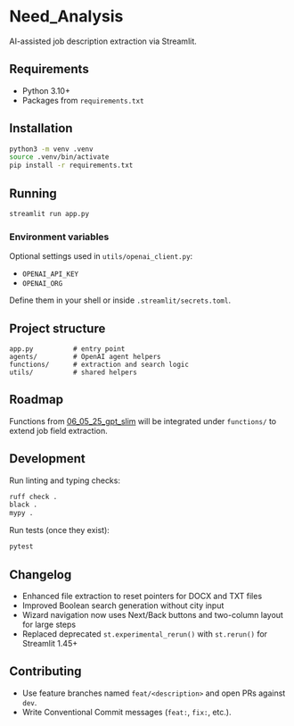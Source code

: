 # Need_Analysis

AI-assisted job description extraction via Streamlit.

## Requirements

- Python 3.10+
- Packages from `requirements.txt`

## Installation

```bash
python3 -m venv .venv
source .venv/bin/activate
pip install -r requirements.txt
```

## Running

```bash
streamlit run app.py
```

### Environment variables

Optional settings used in `utils/openai_client.py`:

- `OPENAI_API_KEY`
- `OPENAI_ORG`

Define them in your shell or inside `.streamlit/secrets.toml`.

## Project structure

```
app.py          # entry point
agents/         # OpenAI agent helpers
functions/      # extraction and search logic
utils/          # shared helpers
```

## Roadmap

Functions from [06_05_25_gpt_slim](https://github.com/KleinerBaum/06_05_25_gpt_slim)
will be integrated under `functions/` to extend job field extraction.

## Development

Run linting and typing checks:

```bash
ruff check .
black .
mypy .
```

Run tests (once they exist):

```bash
pytest
```

## Changelog

- Enhanced file extraction to reset pointers for DOCX and TXT files
- Improved Boolean search generation without city input
- Wizard navigation now uses Next/Back buttons and two-column layout for large steps
- Replaced deprecated `st.experimental_rerun()` with `st.rerun()` for Streamlit 1.45+

## Contributing

- Use feature branches named `feat/<description>` and open PRs against `dev`.
- Write Conventional Commit messages (`feat:`, `fix:`, etc.).

